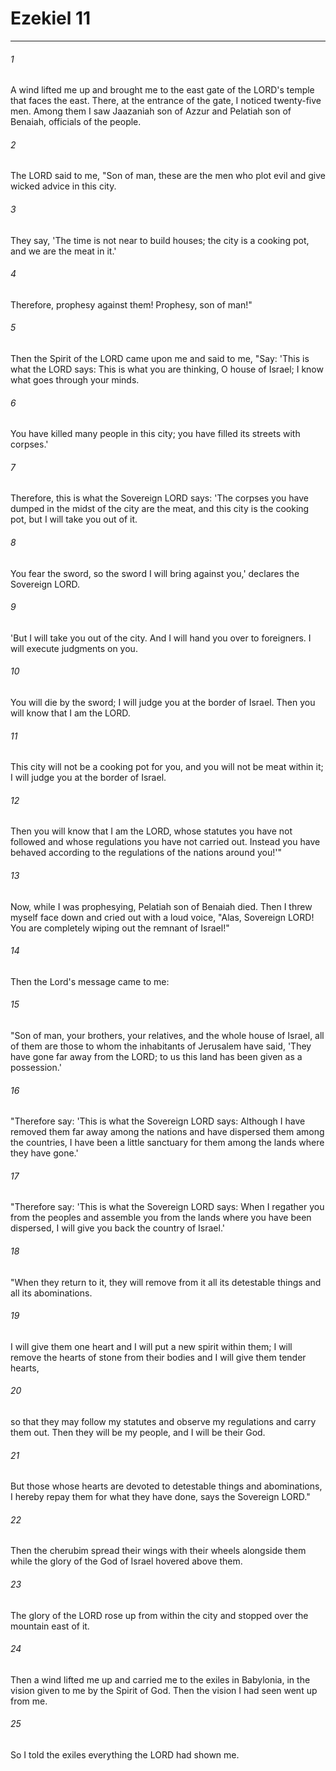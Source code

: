 # Ezekiel 11
***



###### 1 
A wind lifted me up and brought me to the east gate of the LORD's temple that faces the east. There, at the entrance of the gate, I noticed twenty-five men. Among them I saw Jaazaniah son of Azzur and Pelatiah son of Benaiah, officials of the people. 

###### 2 
The LORD said to me, "Son of man, these are the men who plot evil and give wicked advice in this city. 

###### 3 
They say, 'The time is not near to build houses; the city is a cooking pot, and we are the meat in it.' 

###### 4 
Therefore, prophesy against them! Prophesy, son of man!" 

###### 5 
Then the Spirit of the LORD came upon me and said to me, "Say: 'This is what the LORD says: This is what you are thinking, O house of Israel; I know what goes through your minds. 

###### 6 
You have killed many people in this city; you have filled its streets with corpses.' 

###### 7 
Therefore, this is what the Sovereign LORD says: 'The corpses you have dumped in the midst of the city are the meat, and this city is the cooking pot, but I will take you out of it. 

###### 8 
You fear the sword, so the sword I will bring against you,' declares the Sovereign LORD. 

###### 9 
'But I will take you out of the city. And I will hand you over to foreigners. I will execute judgments on you. 

###### 10 
You will die by the sword; I will judge you at the border of Israel. Then you will know that I am the LORD. 

###### 11 
This city will not be a cooking pot for you, and you will not be meat within it; I will judge you at the border of Israel. 

###### 12 
Then you will know that I am the LORD, whose statutes you have not followed and whose regulations you have not carried out. Instead you have behaved according to the regulations of the nations around you!'" 

###### 13 
Now, while I was prophesying, Pelatiah son of Benaiah died. Then I threw myself face down and cried out with a loud voice, "Alas, Sovereign LORD! You are completely wiping out the remnant of Israel!" 

###### 14 
Then the Lord's message came to me: 

###### 15 
"Son of man, your brothers, your relatives, and the whole house of Israel, all of them are those to whom the inhabitants of Jerusalem have said, 'They have gone far away from the LORD; to us this land has been given as a possession.' 

###### 16 
"Therefore say: 'This is what the Sovereign LORD says: Although I have removed them far away among the nations and have dispersed them among the countries, I have been a little sanctuary for them among the lands where they have gone.' 

###### 17 
"Therefore say: 'This is what the Sovereign LORD says: When I regather you from the peoples and assemble you from the lands where you have been dispersed, I will give you back the country of Israel.' 

###### 18 
"When they return to it, they will remove from it all its detestable things and all its abominations. 

###### 19 
I will give them one heart and I will put a new spirit within them; I will remove the hearts of stone from their bodies and I will give them tender hearts, 

###### 20 
so that they may follow my statutes and observe my regulations and carry them out. Then they will be my people, and I will be their God. 

###### 21 
But those whose hearts are devoted to detestable things and abominations, I hereby repay them for what they have done, says the Sovereign LORD." 

###### 22 
Then the cherubim spread their wings with their wheels alongside them while the glory of the God of Israel hovered above them. 

###### 23 
The glory of the LORD rose up from within the city and stopped over the mountain east of it. 

###### 24 
Then a wind lifted me up and carried me to the exiles in Babylonia, in the vision given to me by the Spirit of God. Then the vision I had seen went up from me. 

###### 25 
So I told the exiles everything the LORD had shown me.
